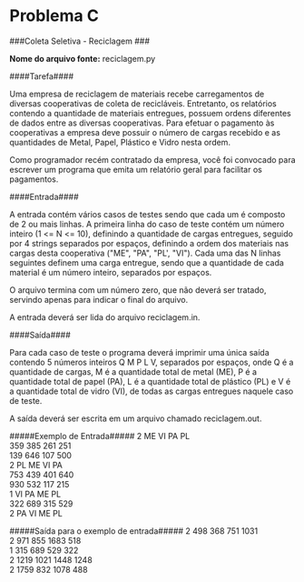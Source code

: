 Problema C
==========

###Coleta Seletiva - Reciclagem ###

**Nome do arquivo fonte:** reciclagem.py

####Tarefa####

Uma empresa de reciclagem de materiais recebe carregamentos de diversas
cooperativas de coleta de recicláveis. Entretanto, os relatórios contendo a quantidade de
materiais entregues, possuem ordens diferentes de dados entre as diversas cooperativas.
Para efetuar o pagamento às cooperativas a empresa deve possuir o número de cargas
recebido e as quantidades de Metal, Papel, Plástico e Vidro nesta ordem.

Como programador recém contratado da empresa, você foi convocado para escrever
um programa que emita um relatório geral para facilitar os pagamentos.

####Entrada####

A entrada contém vários casos de testes sendo que cada um é composto de 2 ou
mais linhas. A primeira linha do caso de teste contém um número inteiro (1 <= N <= 10),
definindo a quantidade de cargas entregues, seguido por 4 strings separados por espaços,
definindo a ordem dos materiais nas cargas desta cooperativa ("ME", "PA", "PL', "VI"). Cada
uma das N linhas seguintes definem uma carga entregue, sendo que a quantidade de cada
material é um número inteiro, separados por espaços.

O arquivo termina com um número zero, que não deverá ser tratado, servindo apenas
para indicar o final do arquivo.

A entrada deverá ser lida do arquivo reciclagem.in.

####Saída####

Para cada caso de teste o programa deverá imprimir uma única saída contendo 5
números inteiros Q M P L V, separados por espaços, onde Q é a quantidade de cargas, M é
a quantidade total de metal (ME), P é a quantidade total de papel (PA), L é a quantidade total
de plástico (PL) e V é a quantidade total de vidro (VI), de todas as cargas entregues naquele
caso de teste.

A saída deverá ser escrita em um arquivo chamado reciclagem.out.

#####Exemplo de Entrada#####
2 ME VI PA PL  
359 385 261 251  
139 646 107 500  
2 PL ME VI PA  
753 439 401 640  
930 532 117 215  
1 VI PA ME PL  
322 689 315 529  
2 PA VI ME PL  

#####Saída para o exemplo de entrada#####
2 498 368 751 1031  
2 971 855 1683 518  
1 315 689 529 322  
2 1219 1021 1448 1248  
2 1759 832 1078 488  